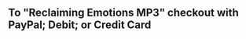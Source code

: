 ## To "Reclaiming Emotions MP3" checkout with PayPal; Debit; or Credit Card

<div id="digitalgoods-150722051306-dg01"></div><script>(function (div) {var render = function () {window.paypal.Buttons({createOrder: function (data, actions) {var item_data = {currency: "USD",item_total: Number("3.99"),amount: Number("4.23"),tax_total: Number("0.24")};return actions.order.create({application_context: {brand_name: "Serenity",landing_page: "BILLING",shipping_preference: "NO_SHIPPING",payment_method: {payee_preferred: "UNRESTRICTED"}},purchase_units: [{description: "Audio downloads From Serentiy for Meditation and Yoga",soft_descriptor: "Serenity",amount: {breakdown: {item_total: {currency_code: item_data.currency,value: item_data.item_total,},tax_total: {currency_code: item_data.currency,value: item_data.tax_total}},value: item_data.amount},items: [{name: "Reclaiming Emotions 10 min Guided Meditation \(Female voice\)",quantity: 1,description: ".mp3",sku: "DG01",unit_amount: {currency_code: item_data.currency,value: item_data.item_total,},tax: {currency_code: item_data.currency,value: item_data.tax_total}}]}]});},onApprove: function (data, actions) {return actions.order.capture().then(function () {div.innerHTML = "Order completed. You\x27ll receive an email shortly!";});},onCancel: function (data) {console.log(data);},onError: function (err) {div.innerHTML = "<pre>" + err.toString()}}).render("#digitalgoods-150722051306-dg01");};var init = function () {window.digitalgoods = window.digitalgoods || [];window.digitalgoods.push(render);if (window.digitalgoods.length === 1) {var script = document.createElement('script');script.type = 'text/javascript';script.src = "https://www.paypal.com/sdk/js?client-id=AS2QoE3_j0_ZoHPqj8GeyuMF8ZoKbPDF8MIhFPWreaEGuL9i34-R5qOm8CmIBajhaw1mSO-Ej-chbXK4\x26currency=USD";script.onload = function () {while (window.digitalgoods.length) {window.digitalgoods.shift()();}};div.appendChild(script);}};init();})(document.getElementById("digitalgoods-150722051306-dg01"));</script>
